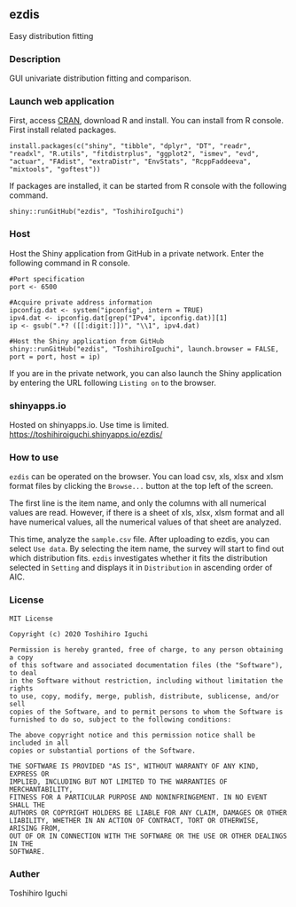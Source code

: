 ## ezdis
Easy distribution fitting

### Description
GUI univariate distribution fitting and comparison.

### Launch web application
First, access [CRAN](https://cran.r-project.org/), download R and install.
You can install from R console.
First install related packages.

    install.packages(c("shiny", "tibble", "dplyr", "DT", "readr", "readxl", "R.utils", "fitdistrplus", "ggplot2", "ismev", "evd", "actuar", "FAdist", "extraDistr", "EnvStats", "RcppFaddeeva", "mixtools", "goftest"))
    
If packages are installed, it can be started from R console with the following command.
    
    shiny::runGitHub("ezdis", "ToshihiroIguchi")

### Host
Host the Shiny application from GitHub in a private network.
Enter the following command in R console.

    #Port specification
    port <- 6500

    #Acquire private address information
    ipconfig.dat <- system("ipconfig", intern = TRUE)
    ipv4.dat <- ipconfig.dat[grep("IPv4", ipconfig.dat)][1]
    ip <- gsub(".*? ([[:digit:]])", "\\1", ipv4.dat)

    #Host the Shiny application from GitHub
    shiny::runGitHub("ezdis", "ToshihiroIguchi", launch.browser = FALSE, port = port, host = ip)

If you are in the private network, you can also launch the Shiny application by entering the URL following `Listing on` to the browser.

### shinyapps.io
Hosted on shinyapps.io.
Use time is limited.
https://toshihiroiguchi.shinyapps.io/ezdis/

### How to use
`ezdis` can be operated on the browser.
You can load csv, xls, xlsx and xlsm format files by clicking the `Browse...` button at the top left of the screen.

The first line is the item name, and only the columns with all numerical values are read.
However, if there is a sheet of xls, xlsx, xlsm format and all have numerical values, all the numerical values of that sheet are analyzed.

This time, analyze the `sample.csv` file.
After uploading to ezdis, you can select `Use data`.
By selecting the item name, the survey will start to find out which distribution fits.
`ezdis` investigates whether it fits the distribution selected in `Setting` and displays it in `Distribution` in ascending order of AIC.


### License 

```
MIT License

Copyright (c) 2020 Toshihiro Iguchi

Permission is hereby granted, free of charge, to any person obtaining a copy
of this software and associated documentation files (the "Software"), to deal
in the Software without restriction, including without limitation the rights
to use, copy, modify, merge, publish, distribute, sublicense, and/or sell
copies of the Software, and to permit persons to whom the Software is
furnished to do so, subject to the following conditions:

The above copyright notice and this permission notice shall be included in all
copies or substantial portions of the Software.

THE SOFTWARE IS PROVIDED "AS IS", WITHOUT WARRANTY OF ANY KIND, EXPRESS OR
IMPLIED, INCLUDING BUT NOT LIMITED TO THE WARRANTIES OF MERCHANTABILITY,
FITNESS FOR A PARTICULAR PURPOSE AND NONINFRINGEMENT. IN NO EVENT SHALL THE
AUTHORS OR COPYRIGHT HOLDERS BE LIABLE FOR ANY CLAIM, DAMAGES OR OTHER
LIABILITY, WHETHER IN AN ACTION OF CONTRACT, TORT OR OTHERWISE, ARISING FROM,
OUT OF OR IN CONNECTION WITH THE SOFTWARE OR THE USE OR OTHER DEALINGS IN THE
SOFTWARE.
```

### Auther
Toshihiro Iguchi